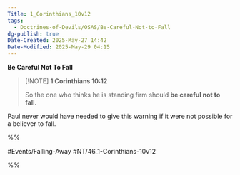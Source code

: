 ```yaml
---
Title: 1_Corinthians_10v12
tags:
  - Doctrines-of-Devils/OSAS/Be-Careful-Not-to-Fall
dg-publish: true
Date-Created: 2025-May-27 14:42
Date-Modified: 2025-May-29 04:15
---
```

**Be Careful Not To Fall**

> [!NOTE] **1 Corinthians 10:12**
>
> So the one who thinks he is standing firm should **be careful not to fall**.

Paul never would have needed to give this warning if it were not possible for a believer to fall.

%%

#Events/Falling-Away
#NT/46_1-Corinthians-10v12

%%
